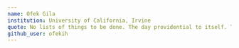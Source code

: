 ```yaml
---
name: Ofek Gila
institution: University of California, Irvine
quote: No lists of things to be done. The day providential to itself. There is no later. This is later.
github_user: ofekih
---
```

